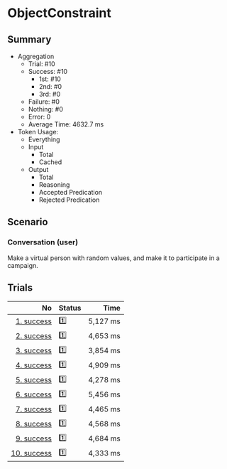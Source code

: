 # ObjectConstraint
## Summary
  - Aggregation
    - Trial: #10
    - Success: #10
      - 1st: #10
      - 2nd: #0
      - 3rd: #0
    - Failure: #0
    - Nothing: #0
    - Error: 0
    - Average Time: 4632.7 ms
  - Token Usage:
    - Everything
    - Input
      - Total
      - Cached
    - Output
      - Total
      - Reasoning
      - Accepted Predication
      - Rejected Predication

## Scenario
### Conversation (user)
Make a virtual person with random values,
and make it to participate in a campaign.

## Trials
No | Status | Time
---:|:-------|------:
[1. success](./trials/1.success.json) | 1️⃣ | 5,127 ms
[2. success](./trials/2.success.json) | 1️⃣ | 4,653 ms
[3. success](./trials/3.success.json) | 1️⃣ | 3,854 ms
[4. success](./trials/4.success.json) | 1️⃣ | 4,909 ms
[5. success](./trials/5.success.json) | 1️⃣ | 4,278 ms
[6. success](./trials/6.success.json) | 1️⃣ | 5,456 ms
[7. success](./trials/7.success.json) | 1️⃣ | 4,465 ms
[8. success](./trials/8.success.json) | 1️⃣ | 4,568 ms
[9. success](./trials/9.success.json) | 1️⃣ | 4,684 ms
[10. success](./trials/10.success.json) | 1️⃣ | 4,333 ms